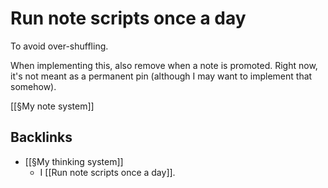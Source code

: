 # Run note scripts once a day
To avoid over-shuffling.

When implementing this, also remove when a note is promoted. Right now, it's not meant as a permanent pin (although I may want to implement that somehow).

[[§My note system]]

## Backlinks
* [[§My thinking system]]
	* I [[Run note scripts once a day]].

<!-- #Life -->

<!-- {BearID:63DA312A-D7C4-4D23-B2D3-F4820EFD03FC-15756-0000130443BE6D83} -->
